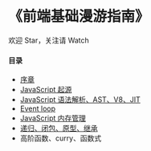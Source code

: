 # 《前端基础漫游指南》

欢迎 Star，关注请 Watch

#### 目录

- [序章](https://cheogo.github.io/learn-javascript/201709/preface.html)
- [JavaScript 起源](https://cheogo.github.io/learn-javascript/201709/origin.html)
- [JavaScript 语法解析、AST、V8、JIT](https://cheogo.github.io/learn-javascript/201709/runtime.html)
- [Event loop](https://cheogo.github.io/learn-javascript/201710/eventloop.html)
- [JavaScript 内存管理](https://cheogo.github.io/learn-javascript/201710/gc.html)
- [递归、闭包、原型、继承](https://cheogo.github.io/learn-javascript/201710/function.html)
- 高阶函数、curry、函数式

